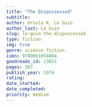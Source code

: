 ```yaml
---
title: "The Dispossessed"
subtitle: 
author: Ursula K. Le Guin
author_last: Le Guin
slug: le-guin-the-dispossessed
type: fiction
img: true
genre: science fiction
isbn: 9780061054884
goodreads_id: 13651
pages: 387
publish_year: 1974
rating: 
date_started:
date_completed:
priority: medium
---
```

